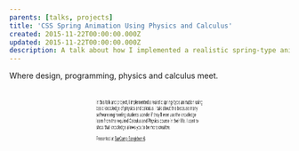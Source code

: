 ```yaml
---
parents: [talks, projects]
title: 'CSS Spring Animation Using Physics and Calculus'
created: 2015-11-22T00:00:00.000Z
updated: 2015-11-22T00:00:00.000Z
description: A talk about how I implemented a realistic spring-type animation using basic knowledge of physics and calculus.
---
```


Where design, programming, physics and calculus meet.

<style>
@keyframes wobble {
  0% {
            transform: scale(0, 0);
  }
  1% {
            transform: scale(0.086484529651881, 0.179427456557767);
  }
  2% {
            transform: scale(0.292554252432152, 0.545376716848168);
  }
  3% {
            transform: scale(0.545376716848168, 0.894404964543183);
  }
  4% {
            transform: scale(0.788551391390369, 1.120376016086594);
  }
  5% {
            transform: scale(0.985835941661639, 1.205153326404069);
  }
  6% {
            transform: scale(1.120376016086594, 1.184807461549862);
  }
  7% {
            transform: scale(1.191045818185745, 1.113400777234015);
  }
  8% {
            transform: scale(1.207445230574602, 1.037247338712057);
  }
  9% {
            transform: scale(1.184807461549862, 0.983312126349848);
  }
  10% {
            transform: scale(1.139672272493081, 0.959151493096828);
  }
  11% {
            transform: scale(1.086773838727188, 0.959207005548428);
  }
  12% {
            transform: scale(1.037247338712057, 0.972534530793938);
  }
  13% {
            transform: scale(0.998010256157525, 0.98880159678671);
  }
  14% {
            transform: scale(0.972031419546276, 1.001379435012348);
  }
  15% {
            transform: scale(0.959151493096828, 1.00783265522376);
  }
  16% {
            transform: scale(0.957140100254271, 1.008821093113781);
  }
  17% {
            transform: scale(0.96274018852263, 1.006488198218788);
  }
  18% {
            transform: scale(0.972534530793938, 1.003092956925791);
  }
  19% {
            transform: scale(0.983552526255917, 1.000221414749495);
  }
  20% {
            transform: scale(0.993604544681563, 0.998573305048547);
  }
  21% {
            transform: scale(1.001379435012348, 0.998133854506318);
  }
  22% {
            transform: scale(1.006367469874671, 0.998500975623806);
  }
  23% {
            transform: scale(1.00867876840649, 0.999191084459488);
  }
  24% {
            transform: scale(1.008821093113781, 0.999833501948367);
  }
  25% {
            transform: scale(1.007486437375814, 1.000240340703161);
  }
  26% {
            transform: scale(1.005378103626964, 1.000385276149533);
  }
  27% {
            transform: scale(1.003092956925791, 1.000339232175458);
  }
  28% {
            transform: scale(1.001059752569101, 1.000203385122328);
  }
  29% {
            transform: scale(0.999525049489696, 1.000062534362191);
  }
  30% {
            transform: scale(0.998573305048547, 0.999964849826148);
  }
  31% {
            transform: scale(0.998166624576185, 0.999922697095762);
  }
  32% {
            transform: scale(0.998191241770966, 0.999924761163581);
  }
  33% {
            transform: scale(0.998500975623806, 0.999950419122189);
  }
  34% {
            transform: scale(0.998951615476555, 0.999980662109647);
  }
  35% {
            transform: scale(0.99942365059167, 1.000003563281379);
  }
  36% {
            transform: scale(0.999833501948367, 1.000014970213524);
  }
  37% {
            transform: scale(1.000135225951195, 1.000016350718153);
  }
  38% {
            transform: scale(1.00031555507819, 1.000011778605271);
  }
  39% {
            transform: scale(1.000385276149533, 1.000005429970832);
  }
  40% {
            transform: scale(1.00036955135608, 1.000000175788403);
  }
  41% {
            transform: scale(1.000299099745054, 0.999997234930038);
  }
  42% {
            transform: scale(1.000203385122328, 0.999996522266158);
  }
  43% {
            transform: scale(1.000106253265117, 0.999997264764804);
  }
  44% {
            transform: scale(1.000023918238932, 0.999998563845857);
  }
  45% {
            transform: scale(0.999964849826148, 0.999999744931904);
  }
  46% {
            transform: scale(0.999930953553718, 1.000000476269022);
  }
  47% {
            transform: scale(0.999919425875407, 1.000000722388812);
  }
  48% {
            transform: scale(0.999924761163581, 1.000000621989317);
  }
  49% {
            transform: scale(0.999940535092441, 1.000000364142579);
  }
  50% {
            transform: scale(0.99996074901389, 1.000000103935755);
  }
  51% {
            transform: scale(0.999980662109647, 0.999999927251821);
  }
  52% {
            transform: scale(0.999997145282538, 0.999999853998891);
  }
  53% {
            transform: scale(1.000008657088084, 0.999999861387962);
  }
  54% {
            transform: scale(1.000014970213524, 0.999999910625746);
  }
  55% {
            transform: scale(1.000016775086596, 0.999999966780841);
  }
  56% {
            transform: scale(1.000015265384358, 1.000000008427682);
  }
  57% {
            transform: scale(1.000011778605271, 1.000000028536839);
  }
  58% {
            transform: scale(1.000007531821609, 1.000000030270993);
  }
  59% {
            transform: scale(1.000003464072008, 1.000000021355454);
  }
  60% {
            transform: scale(1.000000175788403, 1.000000009501385);
  }
  61% {
            transform: scale(0.999997943086903, 0.99999999989862);
  }
  62% {
            transform: scale(0.999996779924779, 0.999999994661554);
  }
  63% {
            transform: scale(0.999996522266158, 0.999999993527534);
  }
  64% {
            transform: scale(0.999996913355979, 0.999999995014962);
  }
  65% {
            transform: scale(0.999997675912265, 0.999999997456225);
  }
  66% {
            transform: scale(0.999998563845857, 0.999999999625199);
  }
  67% {
            transform: scale(0.999999391872285, 1.000000000937729);
  }
  68% {
            transform: scale(1.000000045503658, 1.000000001352395);
  }
  69% {
            transform: scale(1.000000476269022, 1.000000001139136);
  }
  70% {
            transform: scale(1.000000687807928, 1.000000000650779);
  }
  71% {
            transform: scale(1.000000718100621, 1.000000000170632);
  }
  72% {
            transform: scale(1.000000621989317, 0.999999999851502);
  }
  73% {
            transform: scale(1.000000456728239, 0.999999999724764);
  }
  74% {
            transform: scale(1.00000027190648, 0.999999999744926);
  }
  75% {
            transform: scale(1.000000103935755, 0.999999999839136);
  }
  76% {
            transform: scale(0.999999974491714, 0.999999999943276);
  }
  77% {
            transform: scale(0.999999891858109, 1.000000000018919);
  }
  78% {
            transform: scale(0.999999853998891, 1.000000000054265);
  }
  79% {
            transform: scale(0.999999852290513, 1.000000000055976);
  }
  80% {
            transform: scale(0.999999875091735, 1.000000000038668);
  }
  81% {
            transform: scale(0.999999910625746, 1.000000000016565);
  }
  82% {
            transform: scale(0.999999948934096, 0.999999999999035);
  }
  83% {
            transform: scale(0.999999982891666, 0.999999999989729);
  }
  84% {
            transform: scale(1.000000008427682, 0.999999999987969);
  }
  85% {
            transform: scale(1.000000024178711, 0.999999999990925);
  }
  86% {
            transform: scale(1.000000030817137, 0.999999999995506);
  }
  87% {
            transform: scale(1.000000030270993, 0.999999999999484);
  }
  88% {
            transform: scale(1.000000024997425, 1.000000000001836);
  }
  89% {
            transform: scale(1.000000017409911, 1.000000000002528);
  }
  90% {
            transform: scale(1.000000009501385, 1.000000000002084);
  }
  91% {
            transform: scale(1.000000002659794, 1.000000000001161);
  }
  92% {
            transform: scale(0.999999997642536, 1.000000000000276);
  }
  93% {
            transform: scale(0.999999994661554, 0.9999999999997);
  }
  94% {
            transform: scale(0.999999993528801, 0.999999999999482);
  }
  95% {
            transform: scale(0.999999993818591, 0.999999999999531);
  }
  96% {
            transform: scale(0.999999995014962, 0.999999999999711);
  }
  97% {
            transform: scale(0.999999996625079, 0.999999999999904);
  }
  98% {
            transform: scale(0.999999998251508, 1.000000000000041);
  }
  99% {
            transform: scale(0.999999999625199, 1.000000000000103);
  }
  100% {
            transform: scale(1.000000000606774, 1.000000000000103);
  }
}
</style>

<div style="animation: 3s wobble">

In this talk and project, I implemented a realistic spring-type animation using basic knowledge of physics and calculus. I talk about this because many software engineering students wonder if they’ll ever use the knowledge learn from the required Calculus and Physics course in their life. I want to show that knowledge allows you to be more creative.

Presented at [BarCamp Bangkhen 6](http://2015.barcampbangkhen.org/).

</div>

<template>
  <CallToAction href="https://medium.com/@dtinth/spring-animation-in-css-2039de6e1a03">
    Writeup
  </CallToAction>
  <CallToAction href="https://codepen.io/dtinth/pen/jbXKRv">
    Demo
  </CallToAction>
</template>
